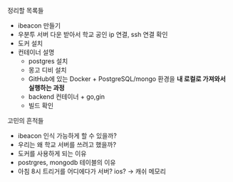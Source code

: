 정리할 목록들
- ibeacon 만들기
- 우분투 서버 다운 받아서 학교 공인 ip 연결, ssh 연결 확인
- 도커 설치
- 컨테이너 설명
	- postgres 설치
	- 몽고 디비 설치
	- GitHub에 있는 Docker + PostgreSQL/mongo 환경을 **내 로컬로 가져와서 실행하는 과정**
	- backend 컨테이너 + go,gin 
	- 빌드 확인

고민의 흔적들
- ibeacon 인식 가능하게 할 수 있을까?
- 우리는 왜 학교 서버를 쓰려고 했을까?
- 도커를 사용하게 되는 이유
- postrgres, mongodb 테이블의 이유
- 아침 8시 트리거를 어디에다가 서버? ios? -> 캐쉬 메모리

  